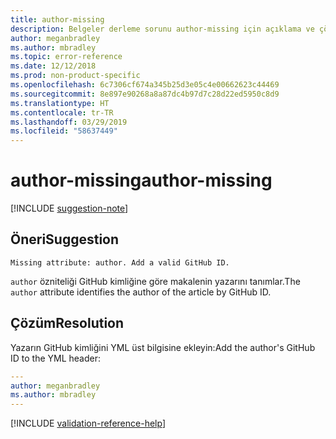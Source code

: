 ```yaml
---
title: author-missing
description: Belgeler derleme sorunu author-missing için açıklama ve çözüm
author: meganbradley
ms.author: mbradley
ms.topic: error-reference
ms.date: 12/12/2018
ms.prod: non-product-specific
ms.openlocfilehash: 6c7306cf674a345b25d3e05c4e00662623c44469
ms.sourcegitcommit: 8e897e90268a8a87dc4b97d7c28d22ed5950c8d9
ms.translationtype: HT
ms.contentlocale: tr-TR
ms.lasthandoff: 03/29/2019
ms.locfileid: "58637449"
---
```

# <a name="author-missing"></a><span data-ttu-id="6dded-103">author-missing</span><span class="sxs-lookup"><span data-stu-id="6dded-103">author-missing</span></span>

[!INCLUDE [suggestion-note](includes/suggestion-note.md)]

## <a name="suggestion"></a><span data-ttu-id="6dded-104">Öneri</span><span class="sxs-lookup"><span data-stu-id="6dded-104">Suggestion</span></span>

`Missing attribute: author. Add a valid GitHub ID.`

<span data-ttu-id="6dded-105">`author` özniteliği GitHub kimliğine göre makalenin yazarını tanımlar.</span><span class="sxs-lookup"><span data-stu-id="6dded-105">The `author` attribute identifies the author of the article by GitHub ID.</span></span> 

## <a name="resolution"></a><span data-ttu-id="6dded-106">Çözüm</span><span class="sxs-lookup"><span data-stu-id="6dded-106">Resolution</span></span>

<span data-ttu-id="6dded-107">Yazarın GitHub kimliğini YML üst bilgisine ekleyin:</span><span class="sxs-lookup"><span data-stu-id="6dded-107">Add the author's GitHub ID to the YML header:</span></span>

```yml
---
author: meganbradley
ms.author: mbradley
---
```

<!--make sure to add this file to your includes folder and verify the path-->
[!INCLUDE [validation-reference-help](includes/validation-reference-help.md)]